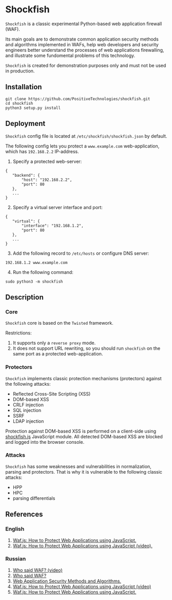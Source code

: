 # Shockfish
 
`Shockfish` is a classic  experimental Python-based web application firewall (WAF).

Its main goals are to demonstrate common application security methods and algorithms implemented in WAFs,
help web developers and security engineers better understand the processes of web applications firewalling, and illustrate some fundomental problems of this technology.

`Shockfish` is created for demonstration purposes only and must not be used in production.

## Installation

```
git clone https://github.com/PositiveTechnologies/shockfish.git
cd shockfish
python3 setup.py install
```

## Deployment

`Shockfish` config file is located at `/etc/shockfish/shockfish.json` by default.

The following config lets you protect a `www.example.com` web-application, which has `192.168.2.2` IP-address.

1. Specify a protected web-server:
 ```
{
    "backend": {
        "host": "192.168.2.2",
        "port": 80
    },
    ...
}
 ```

2. Specify a virtual server interface and port:

 ```
{
    "virtual": {
        "interface": "192.168.1.2",
        "port": 80
    },
    ...
}
 ``` 

3. Add the following record to `/etc/hosts` or configure DNS server:

 ```
192.168.1.2 www.example.com
 ```

4. Run the following command:

 ```
sudo python3 -m shockfish
 ```

## Description

### Core

`Shockfish` core is based on the `Twisted` framework. 

Restrictions:
1. It supports only a `reverse proxy` mode.
2. It does not support URL rewriting, so you should run `shockfish` on the same port as a protected web-application.


### Protectors

`Shockfish` implements classic protection mechanisms (protectors) against the following attacks:
* Reflected Cross-Site Scripting (XSS)
* DOM-based XSS
* CRLF injection
* SQL injection
* SSRF
* LDAP injection

Protection against DOM-based XSS is performed on a client-side using [shockfish.js](https://github.com/PositiveTechnologies/shockfish.js.git) JavaScript module. All detected DOM-based XSS are blocked and logged into the browser console.

### Attacks

`Shockfish` has some weaknesses and vulnerabilities in normalization, parsing and protectors. That is why it is vulnerable to the following classic attacks:
* HPP
* HPC
* parsing differentials


## References

### English
1. [Waf.js: How to Protect Web Applications using JavaScript.](http://www.slideshare.net/DenisKolegov/wafjs-how-to-protect-web-applications-using-javascript)
2. [Waf.js: How to Protect Web Applications using JavaScript (video).](https://www.youtube.com/watch?v=YAyKzLEU-JE)

### Russian
1. [Who said WAF? (video)](https://www.youtube.com/watch?v=KJrhdYvZTBE)
2. [Who said WAF?](https://www.slideshare.net/pdug_slides/waf-70362519)
3. [Web Application Security Methods and Algorithms.](https://www.slideshare.net/dnkolegov/ss-65852359)
4. [Waf.js: How to Protect Web Applications using JavaScript (video)](https://www.youtube.com/watch?v=j207ThTQjFc)
5. [Waf.js: How to Protect Web Applications using JavaScript.](https://www.slideshare.net/phdays/wafjs-javascript)
